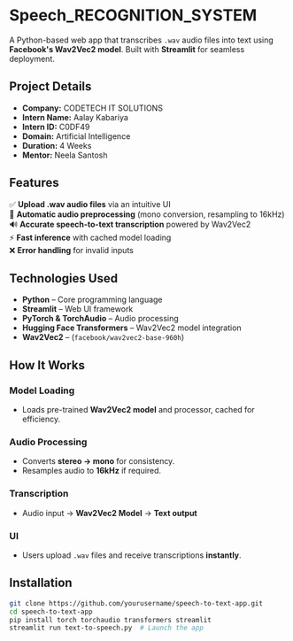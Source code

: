 # Speech_RECOGNITION_SYSTEM 
A Python-based web app that transcribes `.wav` audio files into text using **Facebook's Wav2Vec2 model**. Built with **Streamlit** for seamless deployment.

## Project Details  
- **Company:** CODETECH IT SOLUTIONS  
- **Intern Name:** Aalay Kabariya  
- **Intern ID:** C0DF49  
- **Domain:** Artificial Intelligence  
- **Duration:** 4 Weeks  
- **Mentor:** Neela Santosh  

## Features  
✅ **Upload .wav audio files** via an intuitive UI  
🔄 **Automatic audio preprocessing** (mono conversion, resampling to 16kHz)  
🔊 **Accurate speech-to-text transcription** powered by Wav2Vec2  
⚡ **Fast inference** with cached model loading  
❌ **Error handling** for invalid inputs  

## Technologies Used  
- **Python** – Core programming language  
- **Streamlit** – Web UI framework  
- **PyTorch & TorchAudio** – Audio processing  
- **Hugging Face Transformers** – Wav2Vec2 model integration  
- **Wav2Vec2** – (`facebook/wav2vec2-base-960h`)  

## How It Works  
### Model Loading  
- Loads pre-trained **Wav2Vec2 model** and processor, cached for efficiency.  

### Audio Processing  
- Converts **stereo → mono** for consistency.  
- Resamples audio to **16kHz** if required.  

### Transcription  
- Audio input → **Wav2Vec2 Model** → **Text output**  

### UI  
- Users upload `.wav` files and receive transcriptions **instantly**.  

## Installation  
```bash
git clone https://github.com/yourusername/speech-to-text-app.git
cd speech-to-text-app
pip install torch torchaudio transformers streamlit 
streamlit run text-to-speech.py  # Launch the app
